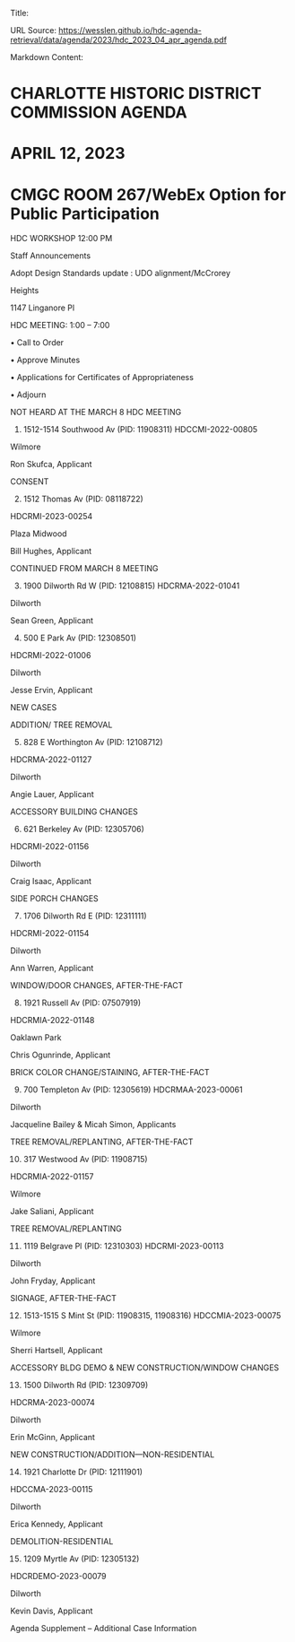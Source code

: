 Title: 

URL Source: https://wesslen.github.io/hdc-agenda-retrieval/data/agenda/2023/hdc_2023_04_apr_agenda.pdf

Markdown Content:
# CHARLOTTE HISTORIC DISTRICT COMMISSION AGENDA 

# APRIL 12, 2023 

# CMGC ROOM 267/WebEx Option for Public Participation 

HDC WORKSHOP 12:00 PM 

Staff Announcements 

Adopt Design Standards update : UDO alignment/McCrorey 

Heights 

1147 Linganore Pl 

HDC MEETING: 1:00 – 7:00 

• Call to Order 

• Approve Minutes 

• Applications for Certificates of Appropriateness 

• Adjourn 

NOT HEARD AT THE MARCH 8 HDC MEETING 

1. 1512-1514 Southwood Av (PID: 11908311) HDCCMI-2022-00805 

Wilmore 

Ron Skufca, Applicant 

CONSENT 

2. 1512 Thomas Av (PID: 08118722) 

HDCRMI-2023-00254 

Plaza Midwood 

Bill Hughes, Applicant 

CONTINUED FROM MARCH 8 MEETING 

3. 1900 Dilworth Rd W (PID: 12108815) HDCRMA-2022-01041 

Dilworth 

Sean Green, Applicant 

4. 500 E Park Av (PID: 12308501) 

HDCRMI-2022-01006 

Dilworth 

Jesse Ervin, Applicant 

NEW CASES 

ADDITION/ TREE REMOVAL 

5. 828 E Worthington Av (PID: 12108712) 

HDCRMA-2022-01127 

Dilworth 

Angie Lauer, Applicant 

ACCESSORY BUILDING CHANGES 

6. 621 Berkeley Av (PID: 12305706) 

HDCRMI-2022-01156 

Dilworth 

Craig Isaac, Applicant 

SIDE PORCH CHANGES 

7. 1706 Dilworth Rd E (PID: 12311111) 

HDCRMI-2022-01154 

Dilworth 

Ann Warren, Applicant 

WINDOW/DOOR CHANGES, AFTER-THE-FACT 

8. 1921 Russell Av (PID: 07507919) 

HDCRMIA-2022-01148 

Oaklawn Park 

Chris Ogunrinde, Applicant 

BRICK COLOR CHANGE/STAINING, AFTER-THE-FACT 

9. 700 Templeton Av (PID: 12305619) HDCRMAA-2023-00061 

Dilworth 

Jacqueline Bailey & Micah Simon, Applicants 

TREE REMOVAL/REPLANTING, AFTER-THE-FACT 

10. 317 Westwood Av (PID: 11908715) 

HDCRMIA-2022-01157 

Wilmore 

Jake Saliani, Applicant 

TREE REMOVAL/REPLANTING 

11. 1119 Belgrave Pl (PID: 12310303) HDCRMI-2023-00113 

Dilworth 

John Fryday, Applicant 

SIGNAGE, AFTER-THE-FACT 

12. 1513-1515 S Mint St (PID: 11908315, 11908316) HDCCMIA-2023-00075 

Wilmore 

Sherri Hartsell, Applicant 

ACCESSORY BLDG DEMO & NEW CONSTRUCTION/WINDOW CHANGES 

13. 1500 Dilworth Rd (PID: 12309709) 

HDCRMA-2023-00074 

Dilworth 

Erin McGinn, Applicant 

NEW CONSTRUCTION/ADDITION—NON-RESIDENTIAL 

14. 1921 Charlotte Dr (PID: 12111901) 

HDCCMA-2023-00115 

Dilworth 

Erica Kennedy, Applicant 

DEMOLITION-RESIDENTIAL 

15. 1209 Myrtle Av (PID: 12305132) 

HDCRDEMO-2023-00079 

Dilworth 

Kevin Davis, Applicant 

Agenda Supplement – Additional Case Information
